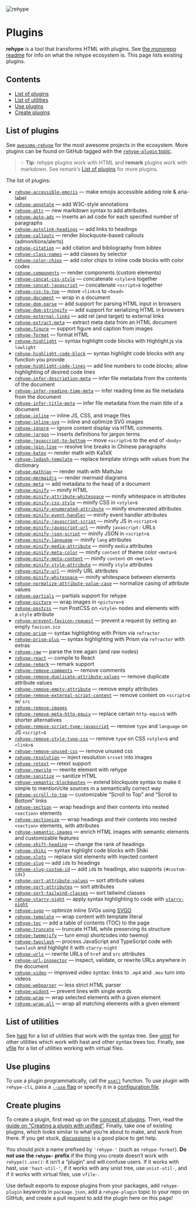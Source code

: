 ![rehype][logo]

# Plugins

**rehype** is a tool that transforms HTML with plugins.
See [the monorepo readme][rehype] for info on what the rehype ecosystem is.
This page lists existing plugins.

## Contents

* [List of plugins](#list-of-plugins)
* [List of utilities](#list-of-utilities)
* [Use plugins](#use-plugins)
* [Create plugins](#create-plugins)

## List of plugins

See [`awesome-rehype`][awesome-rehype] for the most awesome projects in the
ecosystem.
More plugins can be found on GitHub tagged with the
[`rehype-plugin` topic][topic].

> 💡 **Tip**: rehype plugins work with HTML and **remark** plugins work with
> markdown.
> See remark’s [List of plugins][remark-plugins] for more plugins.

The list of plugins:

* [`rehype-accessible-emojis`](https://github.com/GaiAma/Coding4GaiAma/tree/HEAD/packages/rehype-accessible-emojis)
  — make emojis accessible adding role & aria-label
* [`rehype-annotate`](https://github.com/baldurbjarnason/rehype-annotate)
  — add W3C-style annotations
* [`rehype-attr`](https://github.com/jaywcjlove/rehype-attr)
  — new markdown syntax to add attributes.
* [`rehype-auto-ads`](https://github.com/robot-Inventor/rehype-auto-ads)
  — inserts an ad code for each specified number of paragraphs
* [`rehype-autolink-headings`](https://github.com/rehypejs/rehype-autolink-headings)
  — add links to headings
* [`rehype-callouts`](https://github.com/lin-stephanie/rehype-callouts)
  — render blockquote-based callouts (admonitions/alerts)
* [`rehype-citation`](https://github.com/timlrx/rehype-citation)
  — add citation and bibliography from bibtex
* [`rehype-class-names`](https://github.com/riderjensen/rehype-class-names)
  — add classes by selector
* [`rehype-color-chips`](https://github.com/shreshthmohan/rehype-color-chips)
  — add color chips to inline code blocks with color codes
* [`rehype-components`](https://github.com/marekweb/rehype-components)
  — render components (custom elements)
* [`rehype-concat-css-style`](https://github.com/rehypejs/rehype-minify/tree/main/packages/rehype-concat-css-style)
  — concatenate `<style>`s together
* [`rehype-concat-javascript`](https://github.com/rehypejs/rehype-minify/tree/main/packages/rehype-concat-javascript)
  — concatenate `<script>`s together
* [`rehype-css-to-top`](https://github.com/rehypejs/rehype-minify/tree/main/packages/rehype-css-to-top)
  — move `<link>`s to `<head>`
* [`rehype-document`](https://github.com/rehypejs/rehype-document)
  — wrap in a document
* [`rehype-dom-parse`](https://github.com/rehypejs/rehype-dom/tree/main/packages/rehype-dom-parse)
  — add support for parsing HTML input in browsers
* [`rehype-dom-stringify`](https://github.com/rehypejs/rehype-dom/tree/main/packages/rehype-dom-stringify)
  — add support for serializing HTML in browsers
* [`rehype-external-links`](https://github.com/rehypejs/rehype-external-links)
  — add rel (and target) to external links
* [`rehype-extract-meta`](https://github.com/gorango/rehype-extract-meta)
  — extract meta data from an HTML document
* [`rehype-figure`](https://github.com/josestg/rehype-figure)
  — support figure and caption from images
* [`rehype-format`](https://github.com/rehypejs/rehype-format)
  — format HTML
* [`rehype-highlight`](https://github.com/rehypejs/rehype-highlight)
  — syntax highlight code blocks with Highlight.js via `lowlight`
* [`rehype-highlight-code-block`](https://github.com/mapbox/rehype-highlight-code-block)
  — syntax highlight code blocks with any function you provide
* [`rehype-highlight-code-lines`](https://github.com/ipikuka/rehype-highlight-code-lines)
  — add line numbers to code blocks; allow highlighting of desired code lines
* [`rehype-infer-description-meta`](https://github.com/rehypejs/rehype-infer-description-meta)
  — infer file metadata from the contents of the document
* [`rehype-infer-reading-time-meta`](https://github.com/rehypejs/rehype-infer-reading-time-meta)
  — infer reading time as file metadata from the document
* [`rehype-infer-title-meta`](https://github.com/rehypejs/rehype-infer-title-meta)
  — infer file metadata from the main title of a document
* [`rehype-inline`](https://github.com/marko-knoebl/rehype-inline)
  — inline JS, CSS, and image files
* [`rehype-inline-svg`](https://github.com/JS-DevTools/rehype-inline-svg)
  — inline and optimize SVG images
* [`rehype-ignore`](https://github.com/jaywcjlove/rehype-ignore)
  — ignore content display via HTML comments.
* [`rehype-jargon`](https://github.com/freesewing/freesewing/tree/develop/packages/rehype-jargon)
  — inserts definitions for jargon terms
* [`rehype-javascript-to-bottom`](https://github.com/rehypejs/rehype-minify/tree/main/packages/rehype-javascript-to-bottom)
  — move `<script>`s to the end of `<body>`
* [`rehype-join-line`](https://github.com/unix/rehype-join-line)
  — resolve line breaks in Chinese paragraphs
* [`rehype-katex`](https://github.com/remarkjs/remark-math/tree/main/packages/rehype-katex)
  — render math with KaTeX
* [`rehype-lodash-template`](https://github.com/viktor-yakubiv/rehype-lodash-template)
  — replace template strings with values from the dictionary
* [`rehype-mathjax`](https://github.com/remarkjs/remark-math/tree/main/packages/rehype-mathjax)
  — render math with MathJax
* [`rehype-mermaidjs`](https://github.com/remcohaszing/rehype-mermaidjs)
  — render mermaid diagrams
* [`rehype-meta`](https://github.com/rehypejs/rehype-meta)
  — add metadata to the head of a document
* [`rehype-minify`](https://github.com/rehypejs/rehype-minify)
  — minify HTML
* [`rehype-minify-attribute-whitespace`](https://github.com/rehypejs/rehype-minify/tree/main/packages/rehype-minify-attribute-whitespace)
  — minify whitespace in attributes
* [`rehype-minify-css-style`](https://github.com/rehypejs/rehype-minify/tree/main/packages/rehype-minify-css-style)
  — minify CSS in `<style>`s
* [`rehype-minify-enumerated-attribute`](https://github.com/rehypejs/rehype-minify/tree/main/packages/rehype-minify-enumerated-attribute)
  — minify enumerated attributes
* [`rehype-minify-event-handler`](https://github.com/rehypejs/rehype-minify/tree/main/packages/rehype-minify-event-handler)
  — minify event handler attributes
* [`rehype-minify-javascript-script`](https://github.com/rehypejs/rehype-minify/tree/main/packages/rehype-minify-javascript-script)
  — minify JS in `<script>`s
* [`rehype-minify-javascript-url`](https://github.com/rehypejs/rehype-minify/tree/main/packages/rehype-minify-javascript-url)
  — minify `javascript:` URLs
* [`rehype-minify-json-script`](https://github.com/rehypejs/rehype-minify/tree/main/packages/rehype-minify-json-script)
  — minify JSON in `<script>`s
* [`rehype-minify-language`](https://github.com/rehypejs/rehype-minify/tree/main/packages/rehype-minify-language)
  —  minify `lang` attributes
* [`rehype-minify-media-attribute`](https://github.com/rehypejs/rehype-minify/tree/main/packages/rehype-minify-media-attribute)
  — minify `media` attributes
* [`rehype-minify-meta-color`](https://github.com/rehypejs/rehype-minify/tree/main/packages/rehype-minify-meta-color)
  — minify `content` of theme color `<meta>`s
* [`rehype-minify-meta-content`](https://github.com/rehypejs/rehype-minify/tree/main/packages/rehype-minify-meta-content)
  — minify `content` on `<meta>`s
* [`rehype-minify-style-attribute`](https://github.com/rehypejs/rehype-minify/tree/main/packages/rehype-minify-style-attribute)
  — minify `style` attributes
* [`rehype-minify-url`](https://github.com/rehypejs/rehype-minify/tree/main/packages/rehype-minify-url)
  — minify URL attributes
* [`rehype-minify-whitespace`](https://github.com/rehypejs/rehype-minify/tree/main/packages/rehype-minify-whitespace)
  — minify whitespace between elements
* [`rehype-normalize-attribute-value-case`](https://github.com/rehypejs/rehype-minify/tree/main/packages/rehype-normalize-attribute-value-case)
  — normalize casing of attribute values
* [`rehype-partials`](https://github.com/mrzmmr/rehype-partials)
  — partials support for rehype
* [`rehype-picture`](https://github.com/rehypejs/rehype-picture)
  — wrap images in `<picture>`s
* [`rehype-postcss`](https://github.com/viktor-yakubiv/rehype-postcss)
  — run PostCSS on `<style>` nodes and elements with a `style` attribute
* [`rehype-prevent-favicon-request`](https://github.com/rehypejs/rehype-minify/tree/main/packages/rehype-prevent-favicon-request)
  — prevent a request by setting an empty `favicon.ico`
* [`rehype-prism`](https://github.com/mapbox/rehype-prism)
  — syntax highlighting with Prism via `refractor`
* [`rehype-prism-plus`](https://github.com/timlrx/rehype-prism-plus)
  — syntax highlighting with Prism via `refractor` with extras
* [`rehype-raw`](https://github.com/rehypejs/rehype-raw)
  — parse the tree again (and raw nodes)
* [`rehype-react`](https://github.com/rehypejs/rehype-react)
  — compile to React
* [`rehype-remark`](https://github.com/rehypejs/rehype-remark)
  — remark support
* [`rehype-remove-comments`](https://github.com/rehypejs/rehype-minify/tree/main/packages/rehype-remove-comments)
  — remove comments
* [`rehype-remove-duplicate-attribute-values`](https://github.com/rehypejs/rehype-minify/tree/main/packages/rehype-remove-duplicate-attribute-values)
  — remove duplicate attribute values
* [`rehype-remove-empty-attribute`](https://github.com/rehypejs/rehype-minify/tree/main/packages/rehype-remove-empty-attribute)
  — remove empty attributes
* [`rehype-remove-external-script-content`](https://github.com/rehypejs/rehype-minify/tree/main/packages/rehype-remove-external-script-content)
  — remove content on `<script>`s w/ `src`
* [`rehype-remove-images`](https://github.com/iloveitaly/rehype-remove-images)
* [`rehype-remove-meta-http-equiv`](https://github.com/rehypejs/rehype-minify/tree/main/packages/rehype-remove-meta-http-equiv)
  — replace certain `http-equiv`s with shorter alternatives
* [`rehype-remove-script-type-javascript`](https://github.com/rehypejs/rehype-minify/tree/main/packages/rehype-remove-script-type-javascript)
  — remove `type` and `language` on JS `<script>`s
* [`rehype-remove-style-type-css`](https://github.com/rehypejs/rehype-minify/tree/main/packages/rehype-remove-style-type-css)
  — remove `type` on CSS `<style>`s and `<link>`s
* [`rehype-remove-unused-css`](https://github.com/nzt/rehype-remove-unused-css)
  — remove unused css
* [`rehype-resolution`](https://github.com/michaelnisi/rehype-resolution)
  — inject resolution `srcset` into images
* [`rehype-retext`](https://github.com/rehypejs/rehype-retext)
  — retext support
* [`rehype-rewrite`](https://github.com/jaywcjlove/rehype-rewrite)
  — rewrite element with rehype
* [`rehype-sanitize`](https://github.com/rehypejs/rehype-sanitize)
  — sanitize HTML
* [`rehype-semantic-blockquotes`](https://github.com/nikitarevenco/rehype-semantic-blockquotes)
  — extend blockquote syntax to make it simple to mention/cite sources in a semantically correct way
* [`rehype-scroll-to-top`](https://github.com/benjamincharity/rehype-scroll-to-top)
  — customizable “Scroll to Top” and “Scroll to Bottom” links
* [`rehype-section`](https://github.com/agentofuser/rehype-section)
  — wrap headings and their contents into nested `<section>` elements
* [`rehype-sectionize`](https://github.com/hbsnow/rehype-sectionize)
  — wrap headings and their contents into nested `<section>` elements,
  with attributes
* [`rehype-semantic-images`](https://github.com/benjamincharity/rehype-semantic-images)
  — enrich HTML images with semantic elements and customizable features
* [`rehype-shift-heading`](https://github.com/rehypejs/rehype-shift-heading)
  — change the rank of headings
* [`rehype-shiki`](https://github.com/rsclarke/rehype-shiki)
  — syntax highlight code blocks with Shiki
* [`rehype-slots`](https://github.com/marekweb/rehype-slots)
  — replace slot elements with injected content
* [`rehype-slug`](https://github.com/rehypejs/rehype-slug)
  — add `id`s to headings
* [`rehype-slug-custom-id`](https://github.com/unicorn-utterances/rehype-slug-custom-id)
  — add `id`s to headings, also supports `{#custom-ids}`
* [`rehype-sort-attribute-values`](https://github.com/rehypejs/rehype-minify/tree/main/packages/rehype-sort-attribute-values)
  — sort attribute values
* [`rehype-sort-attributes`](https://github.com/rehypejs/rehype-minify/tree/main/packages/rehype-sort-attributes)
  — sort attributes
* [`rehype-sort-tailwind-classes`](https://github.com/bitcrowd/rehype-sort-tailwind-classes)
  — sort tailwind classes
* [`rehype-starry-night`](https://github.com/rehypejs/rehype-starry-night)
  — apply syntax highlighting to code with
  [`starry-night`](https://github.com/wooorm/starry-night)
* [`rehype-svgo`](https://github.com/TomerAberbach/rehype-svgo)
  — optimize inline SVGs using [SVGO](https://github.com/svg/svgo)
* [`rehype-template`](https://github.com/nzt/rehype-template)
  — wrap content with template literal
* [`rehype-toc`](https://github.com/JS-DevTools/rehype-toc)
  — add a table of contents (TOC) to the page
* [`rehype-truncate`](https://github.com/luk707/rehype-truncate)
  — truncate HTML while preserving its structure
* [`rehype-twemojify`](https://github.com/cliid/rehype-twemojify)
  — turn emoji shortcodes into twemoji
* [`rehype-twoslash`](https://github.com/rehypejs/rehype-twoslash)
  — process JavaScript and TypeScript code with `twoslash` and highlight it
  with `starry-night`
* [`rehype-urls`](https://github.com/brechtcs/rehype-urls)
  — rewrite URLs of `href` and `src` attributes
* [`rehype-url-inspector`](https://github.com/JS-DevTools/rehype-url-inspector)
  — inspect, validate, or rewrite URLs anywhere in the document
* [`rehype-video`](https://jaywcjlove.github.io/rehype-video)
  — improved video syntax: links to `.mp4` and `.mov` turn into videos
* [`rehype-webparser`](https://github.com/Prettyhtml/prettyhtml/tree/HEAD/packages/rehype-webparser)
  — less strict HTML parser
* [`rehype-widont`](https://github.com/radiojhero/rehype-widont)
  — prevent lines with single words
* [`rehype-wrap`](https://github.com/mrzmmr/rehype-wrap)
  — wrap selected elements with a given element
* [`rehype-wrap-all`](https://github.com/florentb/rehype-wrap-all)
  — wrap all matching elements with a given element

## List of utilities

See [hast][hast-util] for a list of utilities that work with the syntax tree.
See [unist][unist-util] for other utilities which work with hast and other
syntax trees too.
Finally, see [vfile][vfile-util] for a list of utilities working with virtual
files.

## Use plugins

To use a plugin programmatically, call the [`use()`][unified-use] function.
To use plugin with `rehype-cli`, pass a [`--use` flag][unified-args-use] or
specify it in a [configuration file][config-file-use].

## Create plugins

To create a plugin, first read up on the [concept of plugins][unified-plugins].
Then, read the [guide on “Creating a plugin with unified”][guide].
Finally, take one of existing plugins, which looks similar to what you’re about
to make, and work from there.
If you get stuck, [discussions][] is a good place to get help.

You should pick a name prefixed by `'rehype-'` (such as `rehype-format`).
**Do not use the `rehype-` prefix** if the thing you create doesn’t work with
`rehype().use()`: it isn’t a “plugin” and will confuse users.
If it works with hast, use `'hast-util-'`, if it works with any unist tree, use
`unist-util-`, and if it works with virtual files, use `vfile-`.

Use default exports to expose plugins from your packages, add `rehype-plugin`
keywords in `package.json`, add a `rehype-plugin` topic to your repo on GitHub,
and create a pull request to add the plugin here on this page!

<!--Definitions:-->

[logo]: https://raw.githubusercontent.com/rehypejs/rehype/cb624bd/logo.svg?sanitize=true

[rehype]: https://github.com/rehypejs/rehype

[awesome-rehype]: https://github.com/rehypejs/awesome-rehype

[topic]: https://github.com/topics/rehype-plugin

[hast-util]: https://github.com/syntax-tree/hast#list-of-utilities

[unist-util]: https://github.com/syntax-tree/unist#unist-utilities

[vfile-util]: https://github.com/vfile/vfile#utilities

[unified-use]: https://github.com/unifiedjs/unified#processoruseplugin-options

[unified-args-use]: https://github.com/unifiedjs/unified-args#--use-plugin

[config-file-use]: https://github.com/unifiedjs/unified-engine/blob/main/doc/configure.md#plugins

[unified-plugins]: https://github.com/unifiedjs/unified#plugin

[guide]: https://unifiedjs.com/learn/guide/create-a-plugin/

[discussions]: https://github.com/rehypejs/rehype/discussions

[remark-plugins]: https://github.com/remarkjs/remark/blob/main/doc/plugins.md#list-of-plugins
